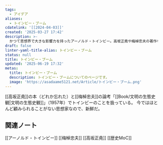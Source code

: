 ```yaml
---
tags:
  - アイデア
aliases:
  - トインビー・ブーム
cdatelink: '[[2024-04-03]]'
created: '2025-03-27 17:42'
description: >-
  かつて思想界で大きな影響力を持ったアーノルド・トインビー。高坂正堯や梅棹忠夫の著作をきっかけに、現代では忘れられがちな彼の思想に改めて注目する。歴史観の再評価と、関連する知識人との繋がりを探る。
draft: false
linter-yaml-title-alias: トインビー・ブーム
status: null
title: トインビー・ブーム
updated: '2025-06-19 17:32'
metas:
  title: トインビー・ブーム
  description: トインビー・ブームについてのページです。
  image: 'https://asadaame5121.net/Article/トインビー・ブーム.png'
---
```

[[高坂正堯]]の本（どれか忘れた）と[[梅棹忠夫]]の論考「[[Book/文明の生態史観|文明の生態史観]]」（1957年）でトインビーのことを扱っている。
今ではほとんど顧みられることがない思想家なので、新鮮だ。
## 関連ノート
[[アーノルド・トインビー]]
[[梅棹忠夫]] 
[[高坂正堯]] 
[[歴史MoC]]
